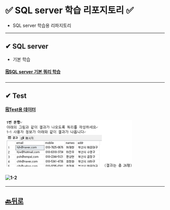 # ✅ SQL server 학습 리포지토리 ✅
* SQL server 학습용 리파지토리
___ 

## ✔ SQL server 
* 기본 학습
#### [🗒SQL server 기본 쿼리 학습]()

___
## ✔ Test 
#### [🗒Test용 데이터](https://github.com/JaehyeonHeo/StudySqlServer/tree/main/Test%EC%9A%A9%20%EB%8D%B0%EC%9D%B4%ED%84%B0%EB%B2%A0%EC%9D%B4%EC%8A%A4_bookRentalShop)
#### ![1-1](https://github.com/JaehyeonHeo/StudySqlServer/blob/main/1-1.png?raw=true "1-1")

#### ![1-2]()

________

## [🔙뒤로](https://github.com/JaehyeonHeo?tab=repositories)
